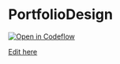 # PortfolioDesign
[![Open in Codeflow](https://developer.stackblitz.com/img/open_in_codeflow.svg)](https:///pr.new/Olga-steblyk/PortfolioDesign)

[Edit here](https://diy-pwa.github.io/)
